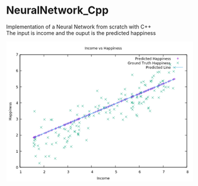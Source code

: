 # NeuralNetwork_Cpp
Implementation of a Neural Network from scratch with C++ <br />
The input is income and the ouput is the predicted happiness  <br />

![Alt text](./picture.png?raw=true "Title")
